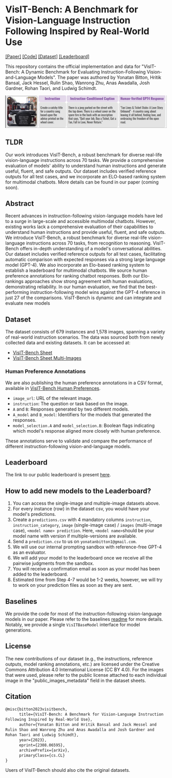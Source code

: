 # VisIT-Bench: A Benchmark for Vision-Language Instruction Following Inspired by Real-World Use

[[Paper]](https://arxiv.org/abs/2308.06595) [[Code]](https://github.com/mlfoundations/VisIT-Bench/) [[Dataset]](https://huggingface.co/datasets/mlfoundations/VisIT-Bench) [[Leaderboard]](https://huggingface.co/spaces/mlfoundations/VisIT-Bench-Leaderboard)

This repository contains the official implementation and data for "VisIT-Bench: A Dynamic Benchmark for Evaluating Instruction-Following Vision-and-Language Models". The paper was authored by Yonatan Bitton, Hritik Bansal, Jack Hessel, Rulin Shao, Wanrong Zhu, Anas Awadalla, Josh Gardner, Rohan Taori, and Ludwig Schimdt.

![Alt text](fig1.png)

## TLDR

Our work introduces VisIT-Bench, a robust benchmark for diverse real-life vision-language instructions across 70 tasks. We provide a comprehensive evaluation of models' ability to understand human instructions and generate useful, fluent, and safe outputs. Our dataset includes verified reference outputs for all test cases, and we incorporate an ELO-based ranking system for multimodal chatbots. More details can be found in our paper (coming soon).

## Abstract

Recent advances in instruction-following vision-language models have led to a surge in large-scale and accessible multimodal chatbots. 
However, existing works lack a comprehensive evaluation of their capabilities to understand human instructions and provide useful, fluent, and safe outputs. We introduce VisIT-Bench, a robust benchmark for diverse real-life vision-language instructions across 70 tasks, from recognition to reasoning. VisIT-Bench offers in-depth understanding of a model's conversational abilities. Our dataset includes verified reference outputs for all test cases, facilitating automatic comparison with expected responses via a strong large language model (GPT-4). We also incorporate an Elo-based ranking system to establish a leaderboard for 
multimodal chatbots. We source human preference annotations for ranking chatbot responses. Both our Elo-rankings approaches show strong agreement with human evaluations, demonstrating reliability. In our human evaluation, we find that the best-performing instruction-following model wins against the GPT-4 reference in just 27 of the comparisons. VisIT-Bench is dynamic and can integrate and evaluate new models

## Dataset

The dataset consists of 679 instances and 1,578 images, spanning a variety of real-world instruction scenarios. The data was sourced both from newly collected data and existing datasets. It can be accessed at:

- [VisIT-Bench Sheet](https://docs.google.com/spreadsheets/d/1hi8rGXf2WYufkFvGJ2MZ92JNChliM1QEJwZxNboUFlE/edit?usp=sharing)
- [VisIT-Bench Sheet Multi-Images](https://docs.google.com/spreadsheets/d/1IgCjJEd_obCawo1rWYfRZ_J7eiHP_68db5_OaNchKL0/edit?usp=sharing)

### Human Preference Annotations
We are also publishing the human preference annotations in a CSV format, available in [VisIT-Bench Human Preferences](https://github.com/mlfoundations/VisIT-Bench/blob/main/visit_bench_human_preferences.csv).

- `image_url`: URL of the relevant image.
- `instruction`: The question or task based on the image.
- `A` and `B`: Responses generated by two different models.
- `A_model` and `B_model`: Identifiers for the models that generated the responses.
- `model_selection.A` and `model_selection.B`: Boolean flags indicating which model's response aligned more closely with human preference.

These annotations serve to validate and compare the performance of different instruction-following vision-and-language models.

## Leaderboard

The link to our public leaderboard is present [here](https://visit-bench.github.io/).

## How to add new models to the Leaderboard?

1. You can access the single-image and multiple-image datasets above.
2. For every instance (row) in the dataset csv, you would have your model's predictions.
3. Create a `predictions.csv` with 4 mandatory columns `instruction`, `instruction_category`, `image` (single-image case) / `images` (multi-image case), `<model name> prediction`. Here, `<model name>`should be your model name with version if multiple-versions are available. 
4. Send a `prediction.csv` to us on `yonatanbitton1@gmail.com`. 
5. We will use our internal prompting sandbox with reference-free GPT-4 as an evaluator.
6. We will add your model to the leaderboard once we receive all the pairwise judgments from the sandbox.  
7. You will receive a confirmation email as soon as your model has been added to the leaderboard.
8. Estimated time from Step 4-7 would be 1-2 weeks, however, we will try to work on your prediction files as soon as they are sent. 


## Baselines 

We provide the code for most of the instruction-following vision-language models in our paper. Please refer to the baselines [readme](baselines/README.md) for more details. Notably, we provide a single `VisITBaseModel` interface for model generations. 

## License
The new contributions of our dataset (e.g., the instructions, reference outputs, model ranking annotations, etc.) are licensed under the Creative Commons Attribution 4.0 International License (CC BY 4.0).
For the images that were used, please refer to the public license attached to each individual image in the "public_images_metadata" field in the dataset sheets.

## Citation
```
@misc{bitton2023visitbench,
      title={VisIT-Bench: A Benchmark for Vision-Language Instruction Following Inspired by Real-World Use}, 
      author={Yonatan Bitton and Hritik Bansal and Jack Hessel and Rulin Shao and Wanrong Zhu and Anas Awadalla and Josh Gardner and Rohan Taori and Ludwig Schimdt},
      year={2023},
      eprint={2308.06595},
      archivePrefix={arXiv},
      primaryClass={cs.CL}
}
```
Users of VisIT-Bench should also cite the original datasets.
